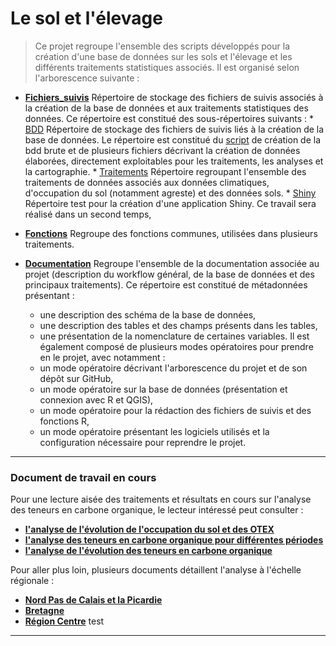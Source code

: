 # Le sol et l'élevage

> Ce projet regroupe l'ensemble des scripts développés pour la création d'une base de données sur les sols et l'élevage et les différents traitements statistiques associés. Il est organisé selon l'arborescence suivante :

* **[Fichiers_suivis](https://github.com/Rosalien/GISEDSol/tree/master/Fichiers_suivis)** Répertoire de stockage des fichiers de suivis associés à la création de la base de données et aux traitements statistiques des données. Ce répertoire est constitué des sous-répertoires suivants :
      * [BDD](https://github.com/Rosalien/GISEDSol/tree/master/Fichiers_suivis/BDD) Répertoire de stockage des fichiers de suivis liés à la création de la base de données. Le répertoire est constitué du [script](https://github.com/Rosalien/GISEDSol/tree/master/Fichiers_suivis/BDD/FS_bdd_brute.Rmd) de création de la bdd brute et de plusieurs fichiers décrivant la création de données élaborées, directement exploitables pour les traitements, les analyses et la cartographie.
      * [Traitements](https://github.com/Rosalien/GISEDSol/tree/master/Fichiers_suivis/Traitements) Répertoire regroupant l'ensemble des traitements de données associés aux données climatiques, d'occupation du sol (notamment agreste) et des données sols. 
      * [Shiny](https://github.com/Rosalien/GISEDSol/tree/master/Fichiers_suivis/Shiny) Répertoire test pour la création d'une application Shiny. Ce travail sera réalisé dans un second temps,

* **[Fonctions](https://github.com/Rosalien/GISEDSol/tree/master/Fonctions)** Regroupe des fonctions communes, utilisées dans plusieurs traitements.
* **[Documentation](https://github.com/Rosalien/GISEDSol/tree/master/Documentation)** Regroupe l'ensemble de la documentation associée au projet (description du workflow général, de la base de données et des principaux traitements). Ce répertoire est constitué de métadonnées présentant :
	* une description des schéma de la base de données,
	* une description des tables et des champs présents dans les tables,
	* une présentation de la nomenclature de certaines variables.
Il est également composé de plusieurs modes opératoires pour prendre en le projet, avec notamment :
	* un mode opératoire décrivant l'arborescence du projet et de son dépôt sur GitHub,
	* un mode opératoire sur la base de données (présentation et connexion avec R et QGIS),
	* un mode opératoire pour la rédaction des fichiers de suivis et des fonctions R,
	* un mode opératoire présentant les logiciels utilisés et la configuration nécessaire pour reprendre le projet.

----

### Document de travail en cours

Pour une lecture aisée des traitements et résultats en cours sur l'analyse des teneurs en carbone organique, le lecteur intéressé peut consulter :

* **[l'analyse de l'évolution de l'occupation du sol et des OTEX](https://rawgit.com/Rosalien/GISEDSol/master/Fichiers_suivis/Traitements/Suivis/FS_traitements_ra.html)**
* **[l'analyse des teneurs en carbone organique pour différentes périodes](https://rawgit.com/Rosalien/GISEDSol/master/Fichiers_suivis/Traitements/Suivis/FS_traitements_bdat.html)**
* **[l'analyse de l'évolution des teneurs en carbone organique](https://rawgit.com/Rosalien/GISEDSol/master/Fichiers_suivis/Traitements/Suivis/FS_traitements_bdatdiff.html)**

Pour aller plus loin, plusieurs documents détaillent l'analyse à l'échelle régionale :
* **[Nord Pas de Calais et la Picardie](https://rawgit.com/Rosalien/GISEDSol/master/Fichiers_suivis/Traitements/Suivis/FS_traitements_NPCPicardie.html)**
* **[Bretagne](https://rawgit.com/Rosalien/GISEDSol/master/Fichiers_suivis/Traitements/Suivis/FS_traitements_Bretagne.html)**
* **[Région Centre](https://rawgit.com/Rosalien/GISEDSol/master/Fichiers_suivis/Traitements/Suivis/FS_traitements_Centre.html)**
test
----